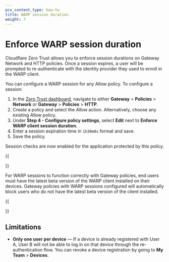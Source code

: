 ```yaml
---
pcx_content_type: how-to
title: WARP session duration
weight: 7
---
```


# Enforce WARP session duration

Cloudflare Zero Trust allows you to enforce session durations on Gateway Network and HTTP policies. Once a session expires, a user will be prompted to re-authenticate with the identity provider they used to enroll in the WARP client.

You can configure a WARP session for any Allow policy. To configure a session:

1. In the [Zero Trust dashboard](https://dash.teams.cloudflare.com/), navigate to either **Gateway** > **Policies** > **Network** or **Gateway** > **Policies** > **HTTP**.
2. Create a policy and select the _Allow_ action. Alternatively, choose any existing _Allow_ policy.
3. Under **Step 4 - Configure policy settings**, select **Edit** next to **Enforce WARP client session duration**.
4. Enter a session expiration time in `1h30m0s` format and save.
5. Save the policy.

Session checks are now enabled for the application protected by this policy.

{{<Aside type="warning">}}

For WARP sessions to function correctly with Gateway policies, end users must have the latest beta version of the WARP client installed on their devices. Gateway policies with WARP sessions configured will automatically block users who do not have the latest beta version of the client installed.

{{</Aside>}}

## Limitations

- **Only one user per device** — If a device is already registered with User A, User B will not be able to log in on that device through the re-authentication flow. You can revoke a device registration by going to **My Team** > **Devices**.
